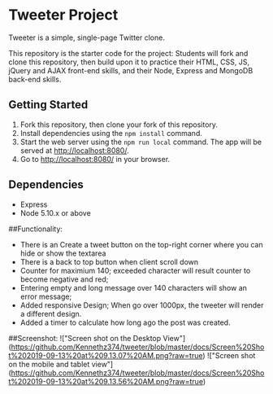 # Tweeter Project

Tweeter is a simple, single-page Twitter clone.

This repository is the starter code for the project: Students will fork and clone this repository, then build upon it to practice their HTML, CSS, JS, jQuery and AJAX front-end skills, and their Node, Express and MongoDB back-end skills.

## Getting Started

1. Fork this repository, then clone your fork of this repository.
2. Install dependencies using the `npm install` command.
3. Start the web server using the `npm run local` command. The app will be served at <http://localhost:8080/>.
4. Go to <http://localhost:8080/> in your browser.

## Dependencies

- Express
- Node 5.10.x or above

##Functionality:
- There is an Create a tweet button on the top-right corner where you can hide or show the textarea
- There is a back to top button when client scroll down 
- Counter for maximium 140; exceeded character will result counter to become negative and red;
- Entering empty and long message over 140 characters will show an error message;
- Added responsive Design; When go over 1000px, the tweeter will render a different design.
- Added a timer to calculate how long ago the post was created.

##Screenshot:
!["Screen shot on the Desktop View"] (https://github.com/Kennethz374/tweeter/blob/master/docs/Screen%20Shot%202019-09-13%20at%209.13.07%20AM.png?raw=true)
!["Screen shot on the mobile and tablet view"] (https://github.com/Kennethz374/tweeter/blob/master/docs/Screen%20Shot%202019-09-13%20at%209.13.56%20AM.png?raw=true)
